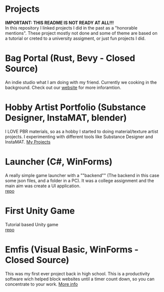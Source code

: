 # Projects
**IMPORTANT: THIS README IS NOT READY AT ALL!!!** <br />
In this repository I linked projects I did in the past as a "honorable mentions". These project mostly not done and some of theme are based on a tutorial or creted to a university assigment, or just fun projects I did.

<!--
# BagEngiene (Java, OpenGL, GLSL, ImGUI, Box2D)
This is a 2D game engine in Java, based on a tutorial. <br>
[repo](https://github.com/martonban/BagEnginePOC)
-->


# Bag Portal (Rust, Bevy - Closed Source)
An indie studio what I am doing with my friend. Currently we cooking in the background. Check out our [website](https://sites.google.com/view/bagportal) for more inforamtion. 

# Hobby Artist Portfolio (Substance Designer, InstaMAT, blender)
I LOVE PBR materials, so as a hobby I started to doing material/texture artist projects. I experimenting with different tools like Substance Designer and InstaMAT. [My Projects](https://www.artstation.com/martonban)

# Launcher (C#, WinForms)
A really simple game launcher with a ""backend"" (The backend in this case some json files, and a folder in a PC). It was a college assignment and the main aim was create a UI application. <br>
[repo](https://github.com/martonban/Launcher)


# First Unity Game
Tutorial based Unity game <br>
[repo](https://github.com/martonban/UnityGameTutorial)

# Emfis (Visual Basic, WinForms - Closed Source)
This was my first ever project back in high school. This is a productivity software wich helped block websites until a timer count down, so you can concentrate to your work. [More info](https://github.com/martonban/Emfis)
